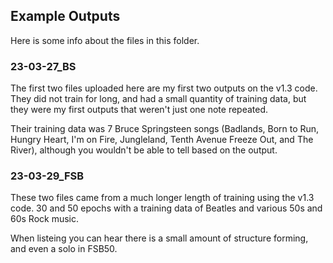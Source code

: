 ## Example Outputs
Here is some info about the files in this folder.

### 23-03-27_BS
The first two files uploaded here are my first two outputs on the v1.3 code. They did not train for long, and had a small quantity of training data, but they were my first outputs that weren't just one note repeated.

Their training data was 7 Bruce Springsteen songs (Badlands, Born to Run, Hungry Heart, I'm on Fire, Jungleland, Tenth Avenue Freeze Out, and The River), although you wouldn't be able to tell based on the output.

### 23-03-29_FSB
These two files came from a much longer length of training using the v1.3 code. 30 and 50 epochs with a training data of Beatles and various 50s and 60s Rock music.

When listeing you can hear there is a small amount of structure forming, and even a solo in FSB50.
